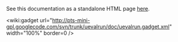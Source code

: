 See this documentation as a standalone HTML page <a href='http://pts-mini-gpl.googlecode.com/svn/trunk/uevalrun/doc/uevalrun.html'>here</a>.

&lt;wiki:gadget url="http://pts-mini-gpl.googlecode.com/svn/trunk/uevalrun/doc/uevalrun.gadget.xml" width="100%" border=0 /&gt;